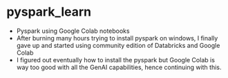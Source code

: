 # pyspark_learn
- Pyspark using Google Colab notebooks
- After burning many hours trying to install pyspark on windows, I finally gave up and started using community edition of Databricks and Google Colab
- I figured out eventually how to install the pyspark but Google Colab is way too good with all the GenAI capabilities, hence continuing with this.
